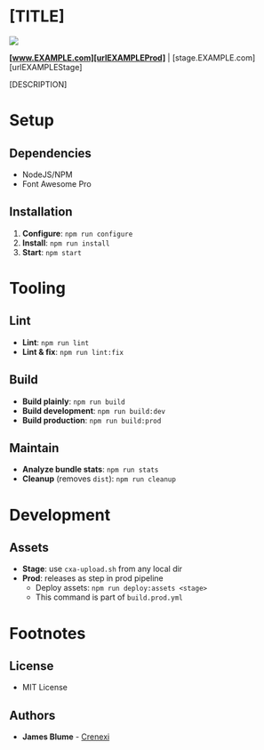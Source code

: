 # [TITLE]

![][urlCrenexiFav]

**[www.EXAMPLE.com][urlEXAMPLEProd]** | [stage.EXAMPLE.com][urlEXAMPLEStage]

[DESCRIPTION]

# Setup

## Dependencies

- NodeJS/NPM
- Font Awesome Pro

## Installation

1. **Configure**: `npm run configure`
2. **Install**: `npm run install`
3. **Start**: `npm start`

# Tooling

## Lint

- **Lint**: `npm run lint`
- **Lint & fix**: `npm run lint:fix`

## Build

- **Build plainly**: `npm run build`
- **Build development**: `npm run build:dev`
- **Build production**: `npm run build:prod`

## Maintain

- **Analyze bundle stats**: `npm run stats`
- **Cleanup** (removes `dist`): `npm run cleanup`

# Development

## Assets

- **Stage**: use `cxa-upload.sh` from any local dir
- **Prod**: releases as step in prod pipeline
  - Deploy assets: `npm run deploy:assets <stage>`
  - This command is part of `build.prod.yml`

# Footnotes

## License

- MIT License

## Authors

* **James Blume** - [Crenexi](https://github.com/crenexi)

[urlCrenexiFav]: https://www.crenexi.com/assets/brand/fav_48x48.png
